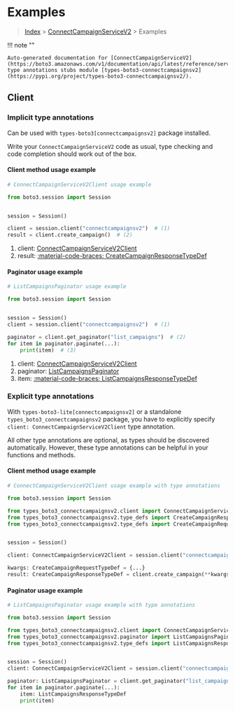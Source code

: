 # Examples

> [Index](../README.md) > [ConnectCampaignServiceV2](./README.md) > Examples

!!! note ""

    Auto-generated documentation for [ConnectCampaignServiceV2](https://boto3.amazonaws.com/v1/documentation/api/latest/reference/services/connectcampaignsv2.html#connectcampaignservicev2)
    type annotations stubs module [types-boto3-connectcampaignsv2](https://pypi.org/project/types-boto3-connectcampaignsv2/).

## Client

### Implicit type annotations

Can be used with `types-boto3[connectcampaignsv2]` package installed.

Write your `ConnectCampaignServiceV2` code as usual,
type checking and code completion should work out of the box.


#### Client method usage example

```python
# ConnectCampaignServiceV2Client usage example

from boto3.session import Session


session = Session()

client = session.client("connectcampaignsv2")  # (1)
result = client.create_campaign()  # (2)
```

1. client: [ConnectCampaignServiceV2Client](./client.md)
2. result: [:material-code-braces: CreateCampaignResponseTypeDef](./type_defs.md#createcampaignresponsetypedef)



#### Paginator usage example

```python
# ListCampaignsPaginator usage example

from boto3.session import Session


session = Session()
client = session.client("connectcampaignsv2")  # (1)

paginator = client.get_paginator("list_campaigns")  # (2)
for item in paginator.paginate(...):
    print(item)  # (3)
```

1. client: [ConnectCampaignServiceV2Client](./client.md)
2. paginator: [ListCampaignsPaginator](./paginators.md#listcampaignspaginator)
3. item: [:material-code-braces: ListCampaignsResponseTypeDef](./type_defs.md#listcampaignsresponsetypedef)




### Explicit type annotations

With `types-boto3-lite[connectcampaignsv2]`
or a standalone `types_boto3_connectcampaignsv2` package, you have to explicitly specify `client: ConnectCampaignServiceV2Client` type annotation.

All other type annotations are optional, as types should be discovered automatically.
However, these type annotations can be helpful in your functions and methods.


#### Client method usage example

```python
# ConnectCampaignServiceV2Client usage example with type annotations

from boto3.session import Session

from types_boto3_connectcampaignsv2.client import ConnectCampaignServiceV2Client
from types_boto3_connectcampaignsv2.type_defs import CreateCampaignResponseTypeDef
from types_boto3_connectcampaignsv2.type_defs import CreateCampaignRequestTypeDef


session = Session()

client: ConnectCampaignServiceV2Client = session.client("connectcampaignsv2")

kwargs: CreateCampaignRequestTypeDef = {...}
result: CreateCampaignResponseTypeDef = client.create_campaign(**kwargs)
```



#### Paginator usage example

```python
# ListCampaignsPaginator usage example with type annotations

from boto3.session import Session

from types_boto3_connectcampaignsv2.client import ConnectCampaignServiceV2Client
from types_boto3_connectcampaignsv2.paginator import ListCampaignsPaginator
from types_boto3_connectcampaignsv2.type_defs import ListCampaignsResponseTypeDef


session = Session()
client: ConnectCampaignServiceV2Client = session.client("connectcampaignsv2")

paginator: ListCampaignsPaginator = client.get_paginator("list_campaigns")
for item in paginator.paginate(...):
    item: ListCampaignsResponseTypeDef
    print(item)
```




